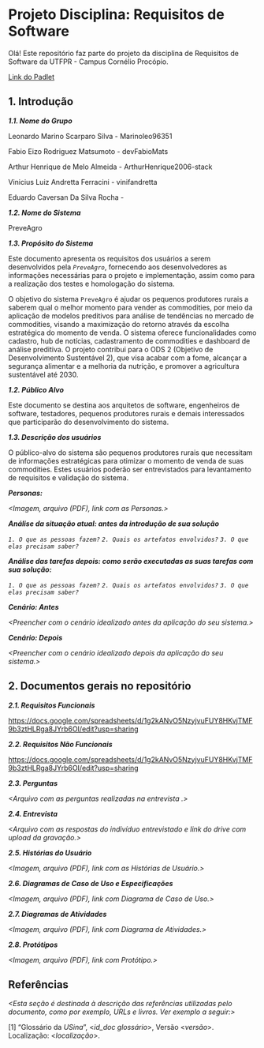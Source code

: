 
# Projeto Disciplina: Requisitos de Software

Olá! Este repositório faz parte do projeto da disciplina de Requisitos de Software da UTFPR - Campus Cornélio Procópio. 

[Link do Padlet](https://padlet.com/fabmat/kanban-do-preveagro-p4amcsy7d2ykaevn)

## 1. Introdução

***1.1.  Nome do Grupo***

Leonardo Marino Scarparo Silva - Marinoleo96351

Fabio Eizo Rodriguez Matsumoto - devFabioMats

Arthur Henrique de Melo Almeida - ArthurHenrique2006-stack

Vinicius Luiz Andretta Ferracini - vinifandretta

Eduardo Caversan Da Silva Rocha -

***1.2.  Nome do Sistema***

PreveAgro

***1.3.  Propósito do Sistema***

Este documento apresenta os requisitos dos usuários a serem desenvolvidos pela *`PreveAgro`*, fornecendo aos desenvolvedores as informações necessárias para o projeto e implementação, assim como para a realização dos testes e homologação do sistema.

O objetivo do sistema `PreveAgro` é ajudar os pequenos produtores rurais a saberem qual o melhor momento para vender as commodities, por meio da aplicação de modelos preditivos para análise de tendências no mercado de commodities, visando a maximização do retorno através da escolha estratégica do momento de venda. O sistema oferece funcionalidades como cadastro, hub de notícias, cadastramento de commodities e dashboard de análise preditiva. O projeto contribui para o ODS 2 (Objetivo de Desenvolvimento Sustentável 2), que visa acabar com a fome, alcançar a segurança alimentar e a melhoria da nutrição, e promover a agricultura sustentável até 2030.

***1.2.  Público Alvo***

Este documento se destina aos arquitetos de software, engenheiros de software, testadores, pequenos produtores rurais e demais interessados que participarão do desenvolvimento do sistema.

***1.3. Descrição dos usuários***

O público-alvo do sistema são pequenos produtores rurais que necessitam de informações estratégicas para otimizar o momento de venda de suas commodities. Estes usuários poderão ser entrevistados para levantamento de requisitos e validação do sistema.

***Personas:***

*<Imagem, arquivo (PDF), link com as Personas.>*

***Análise da situação atual: antes da introdução de sua solução***

*`1. O que as pessoas fazem?`*
*`2. Quais os artefatos envolvidos?`*
*`3. O que elas precisam saber?`*

***Análise das tarefas depois: como serão executadas as suas tarefas com sua solução:***

*`1. O que as pessoas fazem?`*
*`2. Quais os artefatos envolvidos?`*
*`3. O que elas precisam saber?`*

***Cenário: Antes***

*<Preencher com o cenário idealizado antes da aplicação do seu sistema.>*

***Cenário: Depois***

*<Preencher com o cenário idealizado depois da aplicação do seu sistema.>*

## 2. Documentos gerais no repositório

***2.1. Requisitos Funcionais***

https://docs.google.com/spreadsheets/d/1g2kANvO5NzyjvuFUY8HKvjTMF9b3ztHLRga8JYrb6OI/edit?usp=sharing

***2.2. Requisitos Não Funcionais***

https://docs.google.com/spreadsheets/d/1g2kANvO5NzyjvuFUY8HKvjTMF9b3ztHLRga8JYrb6OI/edit?usp=sharing

***2.3. Perguntas***

*<Arquivo com as perguntas realizadas na entrevista .>*

***2.4. Entrevista***

*<Arquivo com as respostas do indivíduo entrevistado e link do drive com upload da gravação.>*

***2.5. Histórias do Usuário***

*<Imagem, arquivo (PDF), link com as Histórias de Usuário.>*

***2.6. Diagramas de Caso de Uso e Especificações***

*<Imagem, arquivo (PDF), link com Diagrama de Caso de Uso.>*

***2.7. Diagramas de Atividades***

*<Imagem, arquivo (PDF), link com Diagrama de Atividades.>*

***2.8. Protótipos***

*<Imagem, arquivo (PDF), link com Protótipo.>*

## Referências

*<Esta seção é destinada à descrição das referências utilizadas pelo documento, como por exemplo, URLs e livros. Ver exemplo a seguir:>*

[1] “Glossário da _USina_”, <_id_doc glossário_>, Versão <_versão_>. Localização: <_localização_>.
